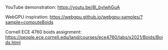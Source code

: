 YouTube demonstration: https://youtu.be/8l_byIwhGuA

WebGPU inspiration: https://webgpu.github.io/webgpu-samples/?sample=computeBoids

Cornell ECE 4760 boids assignment: https://people.ece.cornell.edu/land/courses/ece4760/labs/s2021/Boids/Boids.html
